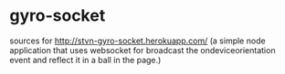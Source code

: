 gyro-socket
===========

sources for http://stvn-gyro-socket.herokuapp.com/ (a simple node application that uses websocket for broadcast the ondeviceorientation event and reflect it in a ball in the page.)
